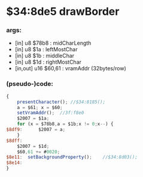 ﻿
# $34:8de5 drawBorder



### args:
+ [in] u8 $78b8 : midCharLength
+ [in] u8 $1a : leftMostChar
+ [in] u8 $1b : middleChar
+ [in] u8 $1d : rightMostChar
+ [in,out] u16 $60,61 : vramAddr (32bytes/row)

### (pseudo-)code:
```js
{
	presentCharacter();	//$34:8185();
	a = $61; x = $60;
	setVramAddr();	//3f:f8e0
	$2007 = $1a;
	for (x = $78b8,a = $1b;x != 0;x--) {
$8df9:		$2007 = a;
	}
$8dff:
	$2007 = $1d;
	$60,61 += #0020;
$8e11:	setBackgroundProperty();	//$34:8d03();
$8e14:
}
```



